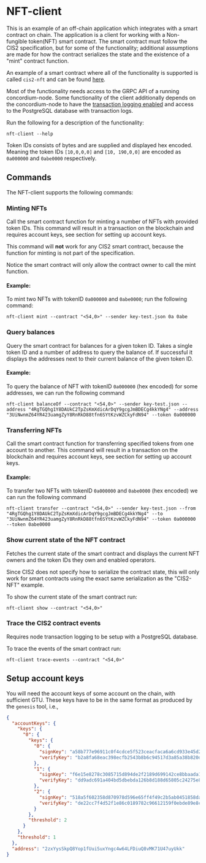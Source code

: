 # NFT-client

This is an example of an off-chain application which integrates with a smart contract on chain. The application is a client for working with a Non-fungible token(NFT) smart contract.
The smart contract must follow the CIS2 specification, but for some of the functionality; additional assumptions are made for how the contract serializes the state and the existence of a "mint" contract function.

An example of a smart contract where all of the functionality is supported is called ``cis2-nft`` and can be found [here](https://github.com/Concordium/concordium-rust-smart-contracts/tree/main/examples).

Most of the functionality needs access to the GRPC API of a running concordium-node.
Some functionality of the client additionally depends on the concordium-node to have the [transaction logging enabled](https://github.com/Concordium/concordium-node/blob/main/docs/transaction-logging.md) and access to
the PostgreSQL database with transaction logs.

Run the following for a description of the functionality:

```
nft-client --help
```

Token IDs consists of bytes and are supplied and displayed hex encoded. Meaning the token IDs ``[10,0,0,0]`` and ``[10, 190,0,0]`` are encoded as `0a000000` and `0abe0000` respectively.

## Commands

The NFT-client supports the following commands:

### Minting NFTs

Call the smart contract function for minting a number of NFTs with provided token IDs.
This command will result in a transaction on the blockchain and requires account keys, see section for setting up account keys.

This command will **not** work for any CIS2 smart contract, because the function for minting is not part of the specification.

Notice the smart contract will only allow the contract owner to call the mint function.

#### Example:

To mint two NFTs with tokenID `0a000000` and `0abe0000`; run the following command:
```
nft-client mint --contract "<54,0>" --sender key-test.json 0a 0abe
```

### Query balances

Query the smart contract for balances for a given token ID. Takes a single token ID and a number of address to query the balance of. If successful it displays the addresses next to their current balance of the given token ID.

#### Example:

To query the balance of NFT with tokenID `0a000000` (hex encoded) for some addresses, we can run the following command
```
nft-client balanceOf --contract "<54,0>" --sender key-test.json --address "4RgTGQhg1Y8DAUkC2TpZsKmXdicArDqY9gcgJmBDECg4kkYNg4" --address "3UiNwnmZ64YR423uamgZyY8RnRkD88tfn6SYtKzvWZCkyFdN94" --token 0a000000
```


### Transferring NFTs

Call the smart contract function for transferring specified tokens from one account to another.
This command will result in a transaction on the blockchain and requires account keys, see section for setting up account keys.

#### Example:

To transfer two NFTs with tokenID `0a000000` and `0abe0000` (hex encoded) we can run the following command
```
nft-client transfer --contract "<54,0>" --sender key-test.json --from "4RgTGQhg1Y8DAUkC2TpZsKmXdicArDqY9gcgJmBDECg4kkYNg4" --to "3UiNwnmZ64YR423uamgZyY8RnRkD88tfn6SYtKzvWZCkyFdN94" --token 0a000000 --token 0abe0000
```


### Show current state of the NFT contract

Fetches the current state of the smart contract and displays the current NFT owners and the token IDs they own and enabled operators.

Since CIS2 does not specify how to serialize the contract state, this will only work for smart contracts using the exact same serialization as the "CIS2-NFT" example.

To show the current state of the smart contract run:
```
nft-client show --contract "<54,0>"
```


### Trace the CIS2 contract events

Requires node transaction logging to be setup with a PostgreSQL database.

To trace the events of the smart contract run:
```
nft-client trace-events --contract "<54,0>"
```


## Setup account keys

You will need the account keys of some account on the chain, with sufficient GTU.
These keys have to be in the same format as produced by the `genesis` tool, i.e.,

```json
{
  "accountKeys": {
    "keys": {
      "0": {
        "keys": {
          "0": {
            "signKey": "a58b777e96911c0f4cdce5f523ceacfaca6a6cd933e45d2912539604818bfe0d",
            "verifyKey": "b2a8fa68eac398ecfb2543b8b6c94517d3a85a38b820d702d4463e0993967d8d"
          },
          "1": {
            "signKey": "f6e15e8278c3085715d894de2f2189d699142ce8bbaada18f164c72d829f1f86",
            "verifyKey": "dd9adc691a404bd5dbebda126b8d188d65805c24275e878ac7d6f12375447735"
          },
          "2": {
            "signKey": "518a5f602358d870978d596e65ff4f49c2b5ab0451858daa384f658d3d0ef037",
            "verifyKey": "de22cc7f4d52f1e86c0189782c96612159f0ebde89e8cc5295d805f06fb7fb0c"
          }
        },
        "threshold": 2
      }
    },
    "threshold": 1
  },
  "address": "2zxYysSkpQ8Yop1fUuiSuxYngc4w64LFDiuQ8vMK71U47uyUkk"
}
```
